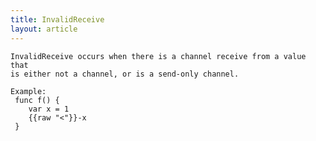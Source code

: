 ```yaml
---
title: InvalidReceive
layout: article
---
```

<!-- Copyright 2023 The Go Authors. All rights reserved.
     Use of this source code is governed by a BSD-style
     license that can be found in the LICENSE file. -->

<!-- Code generated by generrordocs.go; DO NOT EDIT. -->

```
InvalidReceive occurs when there is a channel receive from a value that
is either not a channel, or is a send-only channel.

Example:
 func f() {
 	var x = 1
 	{{raw "<"}}-x
 }
```

